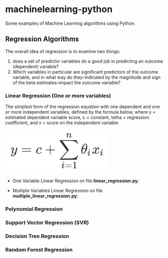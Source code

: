 # machinelearning-python
Some examples of Machine Learning algorithms using Python.

## Regression Algorithms

The overall idea of regression is to examine two things: 

1. does a set of predictor variables do a good job in predicting an outcome (dependent) variable?
2. Which variables in particular are significant predictors of the outcome variable, and in what way do they–indicated by the magnitude and sign of the beta estimates–impact the outcome variable?

### Linear Regression (One or more variables)

The simplest form of the regression equation with one dependent and one or more independent variables, defined by the formula below, where y = estimated dependent variable score, c = constant, tetha = regression coefficient, and x = score on the independent variable.

![Linear Regression Equation](/images/linear_regression_equation.png)

- One Variable Linear Regression on file **linear_regression.py**;

- Multiple Variables Linear Regression on file **multiple_linear_regression.py**;

### Polynomial Regression

### Support Vector Regression (SVR)

### Decision Tree Regression

### Random Forest Regression